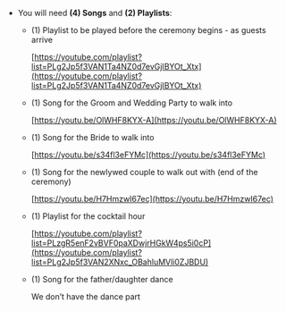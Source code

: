 - You will need **(4) Songs** and **(2) Playlists**:
    - (1) Playlist to be played before the ceremony begins - as guests arrive
        
        [https://youtube.com/playlist?list=PLg2Jp5f3VAN1Ta4NZ0d7evGjIBYOt_Xtx](https://youtube.com/playlist?list=PLg2Jp5f3VAN1Ta4NZ0d7evGjIBYOt_Xtx)
        
    - (1) Song for the Groom and Wedding Party to walk into
        
        [https://youtu.be/OlWHF8KYX-A](https://youtu.be/OlWHF8KYX-A)
        
    - (1) Song for the Bride to walk into
        
        [https://youtu.be/s34fl3eFYMc](https://youtu.be/s34fl3eFYMc)
        
    - (1) Song for the newlywed couple to walk out with (end of the ceremony)
        
         [https://youtu.be/H7HmzwI67ec](https://youtu.be/H7HmzwI67ec)
        
    - (1) Playlist for the cocktail hour
        
        [https://youtube.com/playlist?list=PLzgR5enF2vBVF0paXDwjrHGkW4ps5i0cP](https://youtube.com/playlist?list=PLg2Jp5f3VAN2XNxc_OBahluMVli0ZJBDU)
        
    - (1) Song for the father/daughter dance
        
        We don’t have the dance part
